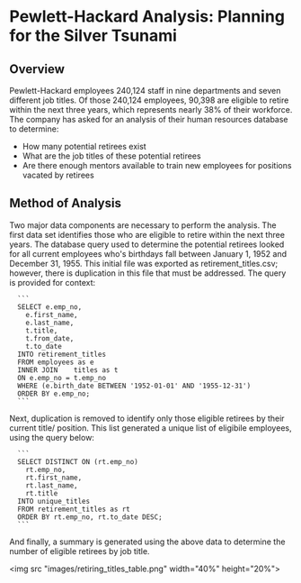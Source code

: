 # Pewlett-Hackard Analysis: Planning for the Silver Tsunami

## Overview
Pewlett-Hackard employees 240,124 staff in nine departments and seven different job titles. Of those 240,124 employees, 90,398 are eligible to retire within the next three years, which represents nearly 38% of their workforce. The company has asked for an analysis of their human resources database to determine:
- How many potential retirees exist
- What are the job titles of these potential retirees
- Are there enough mentors available to train new employees for positions vacated by retirees

## Method of Analysis
Two major data components are necessary to perform the analysis. The first data set identifies those who are eligible to retire within the next three years. The database query used to determine the potential retirees looked for all current employees who's birthdays fall between January 1, 1952 and December 31, 1955. This initial file was exported as retirement_titles.csv; however, there is duplication in this file that must be addressed. The query is provided for context:

      ```
      SELECT e.emp_no, 
        e.first_name, 
        e.last_name, 
        t.title, 
        t.from_date, 
        t.to_date
      INTO retirement_titles
      FROM employees as e
      INNER JOIN	titles as t
      ON e.emp_no = t.emp_no
      WHERE (e.birth_date BETWEEN '1952-01-01' AND '1955-12-31')
      ORDER BY e.emp_no;
      ```

Next, duplication is removed to identify only those eligible retirees by their current title/ position. This list generated a unique list of eligibile employees, using the query below:

      ```
      SELECT DISTINCT ON (rt.emp_no)
        rt.emp_no, 
        rt.first_name, 
        rt.last_name, 
        rt.title
      INTO unique_titles
      FROM retirement_titles as rt
      ORDER BY rt.emp_no, rt.to_date DESC;
      ```
And finally, a summary is generated using the above data to determine the number of eligible retirees by job title.

<img src "images/retiring_titles_table.png" width="40%" height="20%">


